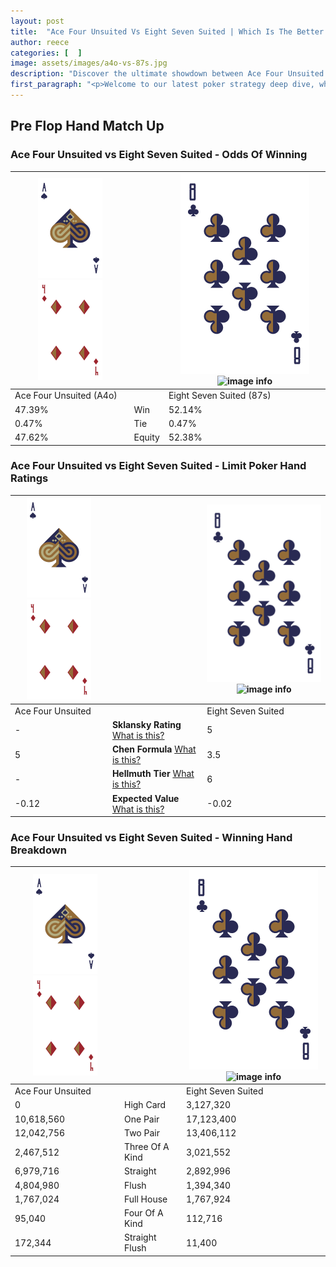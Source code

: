 ```yaml
---
layout: post
title:  "Ace Four Unsuited Vs Eight Seven Suited | Which Is The Better Hand In Poker? A Complete Guide"
author: reece
categories: [  ]
image: assets/images/a4o-vs-87s.jpg
description: "Discover the ultimate showdown between Ace Four Unsuited and Eight Seven Suited in poker! Uncover the odds, strategies, and scenarios where one hand triumphs over the other. Get ready to up your poker game with this thrilling analysis."
first_paragraph: "<p>Welcome to our latest poker strategy deep dive, where we're pitting two distinct hands against each other in a high-stakes showdown: Ace Four Unsuited vs Eight Seven Suited.</p><p>In the dynamic world of poker, every decision counts, and knowing which hand holds the upper hand is key to your success at the table.</p><p>In this article, we'll dissect these two hands, explore the scenarios where one dominates the other, and equip you with the knowledge to make strategic choices that can tip the odds in your favor.</p><p>Get ready to unravel the intriguing dynamics of these poker hands and elevate your game to new heights.</p>"
---
```




[comment]: # (sp0)

## Pre Flop Hand Match Up

<div class="table hand-ratings" markdown="1"> 



### Ace Four Unsuited vs Eight Seven Suited - Odds Of Winning


    
| ![image info](assets/images/hand1/A.png) ![image info](assets/images/hand1/4o.png) |  | ![image info](assets/images/hand2/8.png) ![image info](assets/images/hand2/7s.png) |
| -------- | -------- | -------- |
| Ace Four Unsuited (A4o) |  | Eight Seven Suited (87s) |
| 47.39% | Win | 52.14% |
| 0.47% | Tie | 0.47% |
| 47.62% | Equity | 52.38% |




[comment]: # (sp1)



### Ace Four Unsuited vs Eight Seven Suited - Limit Poker Hand Ratings


    
| ![image info](assets/images/hand1/A.png) ![image info](assets/images/hand1/4o.png) |  | ![image info](assets/images/hand2/8.png) ![image info](assets/images/hand2/7s.png) |
| -------- | -------- | -------- |
| Ace Four Unsuited |  | Eight Seven Suited |
| - | **Sklansky Rating** [What is this?](/sklansky-rating-explained) | 5 |
| 5 | **Chen Formula** [What is this?](/chen-formula-explained) | 3.5 |
| - | **Hellmuth Tier** [What is this?](/Hellmuth-tier-explained) | 6 |
| -0.12 | **Expected Value** [What is this?](/expected-value-explained) | -0.02 |




[comment]: # (sp2)



### Ace Four Unsuited vs Eight Seven Suited - Winning Hand Breakdown


    
| ![image info](assets/images/hand1/A.png) ![image info](assets/images/hand1/4o.png) |  | ![image info](assets/images/hand2/8.png) ![image info](assets/images/hand2/7s.png) |
| -------- | -------- | -------- |
| Ace Four Unsuited |  | Eight Seven Suited |
| 0 | High Card | 3,127,320 |
| 10,618,560 | One Pair | 17,123,400 |
| 12,042,756 | Two Pair | 13,406,112 |
| 2,467,512 | Three Of A Kind | 3,021,552 |
| 6,979,716 | Straight | 2,892,996 |
| 4,804,980 | Flush | 1,394,340 |
| 1,767,024 | Full House | 1,767,924 |
| 95,040 | Four Of A Kind | 112,716 |
| 172,344 | Straight Flush | 11,400 |




[comment]: # (sp3)



</div>

[comment]: # (sp4)



[comment]: # (sp5)

